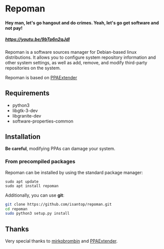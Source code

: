 # Repoman

#### Hey man, let's go hangout and do crimes. Yeah, let's go get software and not pay!
##### https://youtu.be/9bTp6n2qJdI

Repoman is a software sources manager for Debian-based linux distributions. It
allows you to configure system repository information and other system settings,
as well as add, remove, and modify third-party repositories on the system.

Repoman is based on [PPAExtender](https://github.com/mirkobrombin/PPAExtender)

## Requirements
- python3
- libgtk-3-dev
- libgranite-dev
- software-properties-common

## Installation
**Be careful**, modifying PPAs can damage your system.

### From precompiled packages
Repoman can be installed by using the standard package manager:
```
sudo apt update
sudo apt install repoman
```
Additionally, you can use **git**:

```bash
git clone https://github.com/isantop/repoman.git
cd repoman
sudo python3 setup.py install
```

## Thanks
Very special thanks to [mirkobrombin](https://github.com/mirkobrombin) and
[PPAExtender](https://github.com/mirkobrombin/PPAExtender).

